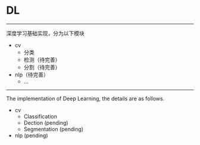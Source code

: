 # DL

---

深度学习基础实现，分为以下模块

* cv
  * 分类
  * 检测（待完善）
  * 分割（待完善）
* nlp（待完善）
  * ...

---
The implementation of Deep Learning, the details are as follows.
* cv
  * Classification
  * Dection (pending)
  * Segmentation (pending)
* nlp (pending)
